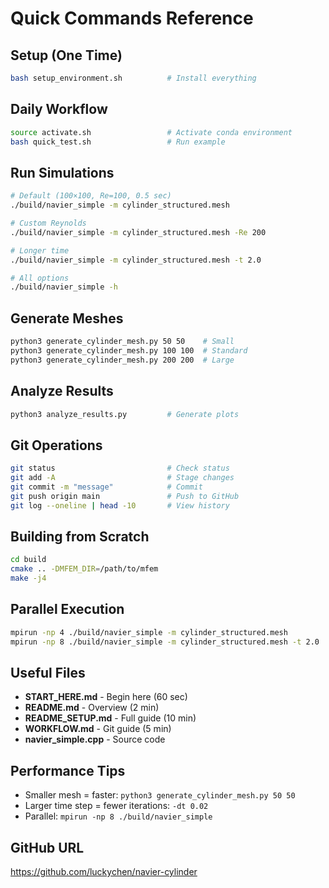 # Quick Commands Reference

## Setup (One Time)
```bash
bash setup_environment.sh          # Install everything
```

## Daily Workflow
```bash
source activate.sh                 # Activate conda environment
bash quick_test.sh                 # Run example
```

## Run Simulations
```bash
# Default (100×100, Re=100, 0.5 sec)
./build/navier_simple -m cylinder_structured.mesh

# Custom Reynolds
./build/navier_simple -m cylinder_structured.mesh -Re 200

# Longer time
./build/navier_simple -m cylinder_structured.mesh -t 2.0

# All options
./build/navier_simple -h
```

## Generate Meshes
```bash
python3 generate_cylinder_mesh.py 50 50    # Small
python3 generate_cylinder_mesh.py 100 100  # Standard
python3 generate_cylinder_mesh.py 200 200  # Large
```

## Analyze Results
```bash
python3 analyze_results.py         # Generate plots
```

## Git Operations
```bash
git status                         # Check status
git add -A                         # Stage changes
git commit -m "message"            # Commit
git push origin main               # Push to GitHub
git log --oneline | head -10       # View history
```

## Building from Scratch
```bash
cd build
cmake .. -DMFEM_DIR=/path/to/mfem
make -j4
```

## Parallel Execution
```bash
mpirun -np 4 ./build/navier_simple -m cylinder_structured.mesh
mpirun -np 8 ./build/navier_simple -m cylinder_structured.mesh -t 2.0
```

## Useful Files
- **START_HERE.md** - Begin here (60 sec)
- **README.md** - Overview (2 min)
- **README_SETUP.md** - Full guide (10 min)
- **WORKFLOW.md** - Git guide (5 min)
- **navier_simple.cpp** - Source code

## Performance Tips
- Smaller mesh = faster: `python3 generate_cylinder_mesh.py 50 50`
- Larger time step = fewer iterations: `-dt 0.02`
- Parallel: `mpirun -np 8 ./build/navier_simple`

## GitHub URL
https://github.com/luckychen/navier-cylinder
